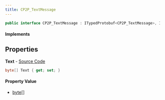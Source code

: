 ```yaml
---
title: CP2P_TextMessage
---
```


```csharp
public interface CP2P_TextMessage : ITypedProtobuf<CP2P_TextMessage>, INativeHandle
```

#### Implements

## Properties

**Text** - [Source Code](https://github.com/swiftly-solution/swiftlys2/blob/main/managed/src/SwiftlyS2.Generated/Protobufs/Interfaces/CP2P_TextMessage.cs#L13)

```csharp
byte[] Text { get; set; }
```

#### Property Value

- [byte](https://learn.microsoft.com/dotnet/api/system.byte)[]

